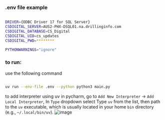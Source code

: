 
### .env file example
```bash  

DRIVER={ODBC Driver 17 for SQL Server}
CSDIGITAL_SERVER=AUS2-PHX-DSQL01.na.drillinginfo.com
CSDIGITAL_DATABASE=CS_Digital
CSDIGITAL_UID=cs_updates
CSDIGITAL_PWD=********

PYTHONWARNINGS="ignore"
```


### to run: 
use the following command
```bash

uv run --env-file .env --python python3 main.py
```

to add interpreter using uv in pycharm, go to `Add New Interpreter` -> `Add Local Interpreter`, In `Type` dropdown select Type `uv` from the list, then path to the `uv` executable, which is usually located in your home `bin` directory (e.g., `~/.local/bin/uv`).
![image](https://github.com/user-attachments/assets/d34981b7-e70c-47f3-9440-74657f745e05)
